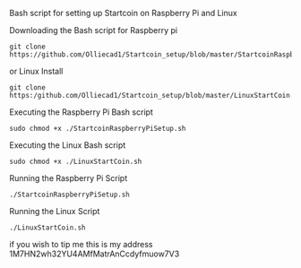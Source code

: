 Bash script for setting up Startcoin on Raspberry Pi and Linux 

Downloading the Bash script for Raspberry pi 
```
git clone https://github.com/Olliecad1/Startcoin_setup/blob/master/StartcoinRaspberrypiSetup.sh
```
or Linux Install 
```
git clone https:/github.com/Olliecad1/Startcoin_setup/blob/master/LinuxStartCoin.sh
```
Executing the Raspberry Pi Bash script 
```
sudo chmod +x ./StartcoinRaspberryPiSetup.sh
```
Executing the Linux Bash script
```
sudo chmod +x ./LinuxStartCoin.sh
```
Running the Raspberry Pi Script
```
./StartcoinRaspberryPiSetup.sh
```
Running the Linux Script
```
./LinuxStartCoin.sh
```
if you wish to tip me this is my address 1M7HN2wh32YU4AMfMatrAnCcdyfmuow7V3

